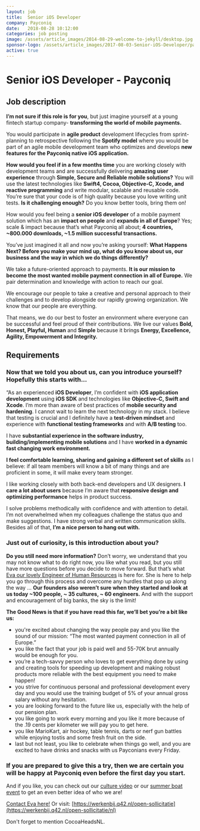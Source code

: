```yaml
---
layout: job
title:  Senior iOS Developer
company: Payconiq
date:   2018-08-28 10:12:00
categories: job posting
image: /assets/article_images/2014-08-29-welcome-to-jekyll/desktop.jpg
sponsor-logo: /assets/article_images/2017-08-03-Senior-iOS-Developer/payconiq.png
active: true
---
```


# Senior iOS Developer - Payconiq

## Job description

**I’m not sure if this role is for you**, but just imagine yourself at a young fintech startup company- **transforming the world of mobile payments.**

You would participate in **agile product** development lifecycles from sprint-planning to retrospective following the **Spotify model** where you would be part of an agile mobile development team who optimizes and develops **new features for the Payconiq native iOS application.**

**How would you feel if in a few months time** you are working closely with development teams and are successfully delivering **amazing user experience** through **Simple, Secure and Reliable mobile solutions?** You will use the latest technologies like **Swift4, Cocoa, Objective-C, Xcode, and reactive programming** and write modular, scalable and reusable code. You’re sure that your code is of high quality because you love writing unit tests. **Is it challenging enough?** Do you know better tools, bring them on!

How would you feel being a **senior iOS developer** of a mobile payment solution which has an **impact on people** and **expands in all of Europe**? Yes; scale & impact because that’s what Payconiq all about; **4 countries, ~800.000 downloads, ~1.5 million successful transactions.**

You’ve just imagined it all and now you’re asking yourself: **What Happens Next? Before you make your mind up, what do you know about us, our business and the way in which we do things differently?**

We take a future-oriented approach to payments. **It is our mission to become the most wanted mobile payment connection in all of Europe.** We pair determination and knowledge with action to reach our goal.

We encourage our people to take a creative and personal approach to their challenges and to develop alongside our rapidly growing organization. We know that our people are everything.

That means, we do our best to foster an environment where everyone can be successful and feel proud of their contributions. We live our values **Bold, Honest, Playful, Human** and **Simple** because it brings **Energy, Excellence, Agility, Empowerment and Integrity.**

## Requirements

### Now that we told you about us, can you introduce yourself? Hopefully this starts with...

“As an experienced **iOS Developer**, I’m confident with **iOS application development** using **iOS SDK** and technologies like **Objective-C, Swift and Xcode**. I’m more than aware of best practices of **mobile security and hardening**. I cannot wait to learn the next technology in my stack. I believe that testing is crucial and I definitely have a **test-driven mindset** and experience with **functional testing frameworks** and with **A/B testing** too.

I have **substantial experience in the software industry, building/implementing mobile solutions** and I have **worked in a dynamic fast changing work environment.**

**I feel comfortable learning, sharing and gaining a different set of skills** as I believe: if all team members will know a bit of many things and are proficient in some, it will make every team stronger.

I like working closely with both back-end developers and UX designers. **I care a lot about users** because I’m aware that **responsive design and optimizing performance** helps in product success.

I solve problems methodically with confidence and with attention to detail. I’m not overwhelmed when my colleagues challenge the status quo and make suggestions. I have strong verbal and written communication skills. Besides all of that, **I’m a nice person to hang out with.**

### Just out of curiosity, is this introduction about you?

**Do you still need more information?** Don’t worry, we understand that you may not know what to do right now, you like what you read, but you still have more questions before you decide to move forward. But that’s what [Eva our lovely Engineer of Human Resources](mailto:eva.baluchova@payconiq.com) is here for. She is here to help you go through this process and overcome any hurdles that pop up along the way ... **Our founders also weren’t sure when they started and look at us today ~100 people, ~ 35 cultures, ~ 60 engineers.** And with the support and encouragement of big banks, the sky is the limit!

**The Good News is that if you have read this far, we’ll bet you’re a bit like us:**

- you're excited about changing the way people pay and you like the sound of our mission: “The most wanted payment connection in all of Europe.”
- you like the fact that your job is paid well and 55-70K brut annually would be enough for you.
- you’re a tech-savvy person who loves to get everything done by using and creating tools for speeding up development and making robust products more reliable with the best equipment you need to make happen!
- you strive for continuous personal and professional development every day and you would use the training budget of 5% of your annual gross salary without any hesitation.
- you are looking forward to the future like us, especially with the help of our pension plan.
- you like going to work every morning and you like it more because of the .19 cents per kilometer we will pay you to get here.
- you like MarioKart, air hockey, table tennis, darts or nerf gun battles while enjoying tostis and some fresh fruit on the side.
- last but not least, you like to celebrate when things go well, and you are excited to have drinks and snacks with us Payconians every Friday.

### If you are prepared to give this a try, then we are certain you will be happy at Payconiq even before the first day you start.

And if you like, you can check out our [culture video](https://vimeo.com/233300699) or our [summer boat event](https://vimeo.com/275787030) to get an even better idea of who we are!

[Contact Eva here!](mailto:eva.baluchova@payconiq.com) Or visit: [https://werkenbij.q42.nl/open-sollicitatie](https://werkenbij.q42.nl/open-sollicitatie/nl)

Don't forget to mention CocoaHeadsNL.
